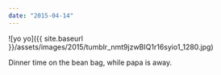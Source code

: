 ```yaml
---
date: "2015-04-14"
---
```


![yo yo]({{ site.baseurl }}/assets/images/2015/tumblr_nmt9jzwBIQ1r16syio1_1280.jpg)

Dinner time on the bean bag, while papa is away.
